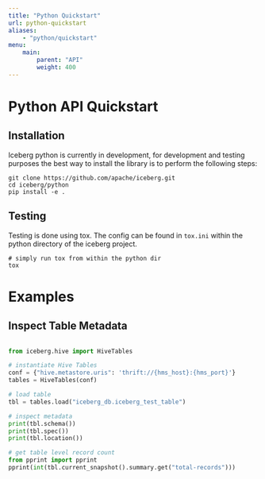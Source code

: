 ```yaml
---
title: "Python Quickstart"
url: python-quickstart
aliases:
    - "python/quickstart"
menu:
    main:
        parent: "API"
        weight: 400
---
```

<!--
 - Licensed to the Apache Software Foundation (ASF) under one or more
 - contributor license agreements.  See the NOTICE file distributed with
 - this work for additional information regarding copyright ownership.
 - The ASF licenses this file to You under the Apache License, Version 2.0
 - (the "License"); you may not use this file except in compliance with
 - the License.  You may obtain a copy of the License at
 -
 -   http://www.apache.org/licenses/LICENSE-2.0
 -
 - Unless required by applicable law or agreed to in writing, software
 - distributed under the License is distributed on an "AS IS" BASIS,
 - WITHOUT WARRANTIES OR CONDITIONS OF ANY KIND, either express or implied.
 - See the License for the specific language governing permissions and
 - limitations under the License.
 -->


# Python API Quickstart

## Installation

Iceberg python is currently in development, for development and testing purposes the best way to install the library is to perform the following steps:
```
git clone https://github.com/apache/iceberg.git
cd iceberg/python
pip install -e .
```

## Testing
Testing is done using tox. The config can be found in `tox.ini` within the python directory of the iceberg project.

```
# simply run tox from within the python dir
tox
```

# Examples

## Inspect Table Metadata
``` python

from iceberg.hive import HiveTables

# instantiate Hive Tables
conf = {"hive.metastore.uris": 'thrift://{hms_host}:{hms_port}'}
tables = HiveTables(conf)

# load table
tbl = tables.load("iceberg_db.iceberg_test_table")

# inspect metadata
print(tbl.schema())
print(tbl.spec())
print(tbl.location())

# get table level record count
from pprint import pprint
pprint(int(tbl.current_snapshot().summary.get("total-records")))
```
